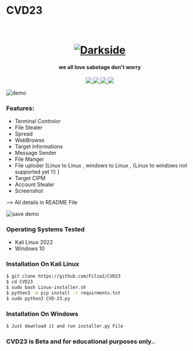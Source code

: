 # CVD23 
<h1 align="center">
  <br>
  <a href="https://github.com/Filza2/CVD23"><img src="https://l.top4top.io/p_2363o1fh11.png" alt="Darkside"></a>
</h1>
<h4 align="center">we all love sabotage don't worry</h4>
<p align="center">
  <a href="http://python.org">
    <img src="https://img.shields.io/badge/python-v3-blue">
  </a>
  <a href="https://www.kali.org/">
    <img src="https://img.shields.io/badge/platform-Linux-red">
  </a>
  <a href="https://www.microsoft.com/en-us/windows/">
    <img src="https://img.shields.io/badge/platform-Windows 10-blue">
  </a>
  <a href="https://github.com/Filza2/CVD23">
    <img src="https://img.shields.io/badge/version-Beta-lightgrey">
  </a>
</p>

![demo](https://c.top4top.io/p_23630b4j21.jpg)

### Features:
- Terminal Controlor
- File Stealer 
- Spread
- WebBrowse
- Target informations
- Message Sender
- File Manger
- File uploder [Linux to Linux , windows to Linux , {Linux to windows not supported yet !!} ]
- Target CIPM 
- Account Stealer
- Screenshot

--> All details in README File

![save demo](https://h.top4top.io/p_2363m4qhr1.jpg)


### Operating Systems Tested

- Kali Linux 2022
- Windows 10

### Installation On Kali Linux


```bash
$ git clone https://github.com/Filza2/CVD23
$ cd CVD23
$ sudo bash Linux-installer.sh
$ python3 -m pip install -r requirments.txt
$ sudo python3 CVD-23.py
```

### Installation On Windows

```bash
$ Just download it and run installer.py File 
```

### CVD23 is Beta and for educational purposes only..
